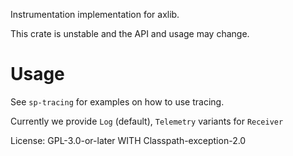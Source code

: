 Instrumentation implementation for axlib.

This crate is unstable and the API and usage may change.

# Usage

See `sp-tracing` for examples on how to use tracing.

Currently we provide `Log` (default), `Telemetry` variants for `Receiver`

License: GPL-3.0-or-later WITH Classpath-exception-2.0